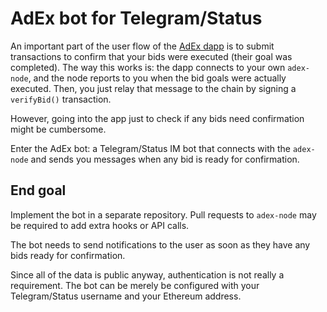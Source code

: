 # AdEx bot for Telegram/Status

An important part of the user flow of the [AdEx dapp](https://github.com/AdExNetwork/adex-dapp) is to submit transactions to confirm that your bids were executed (their goal was completed). The way this works is: the dapp connects to your own `adex-node`, and the node reports to you when the bid goals were actually executed. Then, you just relay that message to the chain by signing a `verifyBid()` transaction.

However, going into the app just to check if any bids need confirmation might be cumbersome.

Enter the AdEx bot: a Telegram/Status IM bot that connects with the `adex-node` and sends you messages when any bid is ready for confirmation.

## End goal

Implement the bot in a separate repository. Pull requests to `adex-node` may be required to add extra hooks or API calls.

The bot needs to send notifications to the user as soon as they have any bids ready for confirmation.

Since all of the data is public anyway, authentication is not really a requirement. The bot can be merely be configured with your Telegram/Status username and your Ethereum address.
